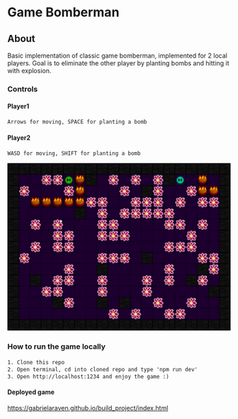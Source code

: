 # Game Bomberman 
## About
Basic implementation of classic game bomberman, implemented for 2 local players. Goal is to eliminate the other player by planting bombs and hitting it with explosion.

### Controls
#### Player1
    Arrows for moving, SPACE for planting a bomb
#### Player2
    WASD for moving, SHIFT for planting a bomb

<img src="./assets/2021-01-24 23_18_2Window.png">

### How to run the game locally
    1. Clone this repo 
    2. Open terminal, cd into cloned repo and type 'npm run dev'
    3. Open http://localhost:1234 and enjoy the game :)

#### Deployed game
https://gabrielaraven.github.io/build_project/index.html